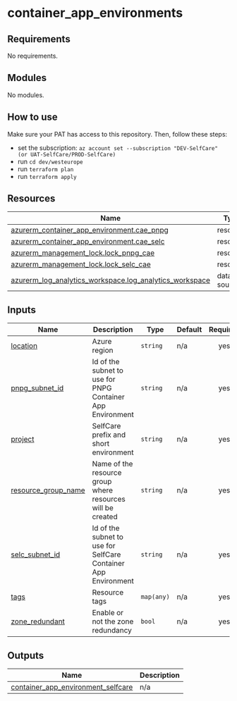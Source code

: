 # container_app_environments

<!-- BEGINNING OF PRE-COMMIT-TERRAFORM DOCS HOOK -->
## Requirements

No requirements.

## Modules

No modules.

## How to use

Make sure your PAT has access to this repository. Then, follow these steps:

- set the subscription: `az account set --subscription "DEV-SelfCare" (or UAT-SelfCare/PROD-SelfCare)`
- run `cd dev/westeurope`
- run `terraform plan`
- run `terraform apply`

## Resources

| Name | Type |
|------|------|
| [azurerm_container_app_environment.cae_pnpg](https://registry.terraform.io/providers/hashicorp/azurerm/latest/docs/resources/container_app_environment) | resource |
| [azurerm_container_app_environment.cae_selc](https://registry.terraform.io/providers/hashicorp/azurerm/latest/docs/resources/container_app_environment) | resource |
| [azurerm_management_lock.lock_pnpg_cae](https://registry.terraform.io/providers/hashicorp/azurerm/latest/docs/resources/management_lock) | resource |
| [azurerm_management_lock.lock_selc_cae](https://registry.terraform.io/providers/hashicorp/azurerm/latest/docs/resources/management_lock) | resource |
| [azurerm_log_analytics_workspace.log_analytics_workspace](https://registry.terraform.io/providers/hashicorp/azurerm/latest/docs/data-sources/log_analytics_workspace) | data source |

## Inputs

| Name | Description | Type | Default | Required |
|------|-------------|------|---------|:--------:|
| <a name="input_location"></a> [location](#input\_location) | Azure region | `string` | n/a | yes |
| <a name="input_pnpg_subnet_id"></a> [pnpg\_subnet\_id](#input\_pnpg\_subnet\_id) | Id of the subnet to use for PNPG Container App Environment | `string` | n/a | yes |
| <a name="input_project"></a> [project](#input\_project) | SelfCare prefix and short environment | `string` | n/a | yes |
| <a name="input_resource_group_name"></a> [resource\_group\_name](#input\_resource\_group\_name) | Name of the resource group where resources will be created | `string` | n/a | yes |
| <a name="input_selc_subnet_id"></a> [selc\_subnet\_id](#input\_selc\_subnet\_id) | Id of the subnet to use for SelfCare Container App Environment | `string` | n/a | yes |
| <a name="input_tags"></a> [tags](#input\_tags) | Resource tags | `map(any)` | n/a | yes |
| <a name="input_zone_redundant"></a> [zone\_redundant](#input\_zone\_redundant) | Enable or not the zone redundancy | `bool` | n/a | yes |

## Outputs

| Name | Description |
|------|-------------|
| <a name="output_container_app_environment_selfcare"></a> [container\_app\_environment\_selfcare](#output\_container\_app\_environment\_selfcare) | n/a |
<!-- END OF PRE-COMMIT-TERRAFORM DOCS HOOK -->
